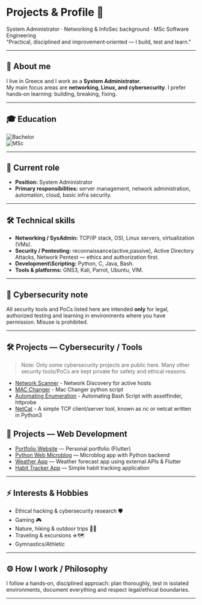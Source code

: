 # Projects & Profile 👋

System Administrator · Networking & InfoSec background · MSc Software Engineering  
"Practical, disciplined and improvement‑oriented — I build, test and learn."

---

## 📌 About me
I live in Greece and I work as a **System Administrator**.  
My main focus areas are **networking, Linux, and cybersecurity**. I prefer hands‑on learning: building, breaking, fixing.

---

## 🎓 Education
![Bachelor](https://img.shields.io/badge/Bachelor-Computer%20Engineering%20%2F%20Networking-blue)  
![MSc](https://img.shields.io/badge/MSc-Software%20Engineering-green)

---

## 💼 Current role
- **Position:** System Administrator  
- **Primary responsibilities:** server management, network administration, automation, cloud, basic infra security.

---

## 🛠 Technical skills
- **Networking / SysAdmin:** TCP/IP stack, OSI, Linux servers, virtualization (VMs).  
- **Security / Pentesting:** reconnaissance(active,passive), Active Directory Attacks, Network Pentest — ethics and authorization first.  
- **Development\Scripting:** Python, C, Java, Bash.  
- **Tools & platforms:** GNS3, Kali, Parrot, Ubuntu, VIM.

---

## 🔐 Cybersecurity note
All security tools and PoCs listed here are intended **only** for legal, authorized testing and learning in environments where you have permission. Misuse is prohibited.

---
## 🛠 Projects — Cybersecurity / Tools
> Note: Only some cybersecurity projects are public here. Many other security tools/PoCs are kept private for safety and ethical reasons.


- [Network Scanner](https://github.com/ThanosEL/Network-Scanner) - Network Discovery for active hosts
- [MAC Changer](https://github.com/ThanosEL/MAC-Changer) - Mac Changer python script
- [Automating Enumeration](https://github.com/ThanosEL/automating_enumeration) - Automating Bash Script with assetfinder, httprobe
- [NetCat](https://github.com/ThanosEL/NetCat) - A simple TCP client/server tool, known as nc or netcat written in Python3

## 🚀 Projects — Web Development
- [Portfolio Website](https://github.com/thanos-el-greco/portfolio-website) — Personal portfolio (Flutter)  
- [Python Web Microblog](https://github.com/thanos-el-greco/python-web-microblog) — Microblog app with Python backend  
- [Weather App](https://github.com/thanos-el-greco/Weather-App) — Weather forecast app using external APIs & Flutter
- [Habit Tracker App](https://github.com/thanos-el-greco/Habit-Tracker-App) — Simple habit tracking application

---

## ⚡ Interests & Hobbies
- Ethical hacking & cybersecurity research 🛡️  
- Gaming 🎮  
- Nature, hiking & outdoor trips 🌲🚶  
- Traveling & excursions ✈️🗺️
- Gymnastics/Athletic

---

## ⚙️ How I work / Philosophy
I follow a hands‑on, disciplined approach: plan thoroughly, test in isolated environments, document everything and respect legal/ethical boundaries.

---
